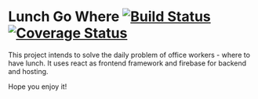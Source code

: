 # Lunch Go Where [![Build Status](https://travis-ci.org/malcolm-kee/lunch-go-where.svg?branch=master)](https://travis-ci.org/malcolm-kee/lunch-go-where) [![Coverage Status](https://coveralls.io/repos/github/malcolm-kee/lunch-go-where/badge.svg?branch=master)](https://coveralls.io/github/malcolm-kee/lunch-go-where?branch=master)

This project intends to solve the daily problem of office workers - where to have lunch.
It uses react as frontend framework and firebase for backend and hosting.

Hope you enjoy it!
